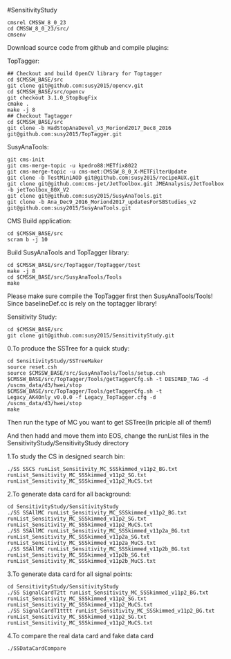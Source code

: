 #SensitivityStudy

```
cmsrel CMSSW_8_0_23
cd CMSSW_8_0_23/src/
cmsenv
```
Download source code from github and compile plugins:

TopTagger:
```
## Checkout and build OpenCV library for Toptagger
cd $CMSSW_BASE/src
git clone git@github.com:susy2015/opencv.git
cd $CMSSW_BASE/src/opencv
git checkout 3.1.0_StopBugFix
cmake .
make -j 8
## Checkout Tagtagger
cd $CMSSW_BASE/src
git clone -b HadStopAnaDevel_v3_Moriond2017_Dec8_2016 git@github.com:susy2015/TopTagger.git
```

SusyAnaTools:
```
git cms-init
git cms-merge-topic -u kpedro88:METfix8022
git cms-merge-topic -u cms-met:CMSSW_8_0_X-METFilterUpdate
git clone -b TestMiniAOD git@github.com:susy2015/recipeAUX.git
git clone git@github.com:cms-jet/JetToolbox.git JMEAnalysis/JetToolbox -b jetToolbox_80X_V2
git clone git@github.com:susy2015/SusyAnaTools.git
git clone -b Ana_Dec9_2016_Moriond2017_updatesForSBStudies_v2 git@github.com:susy2015/SusyAnaTools.git
```

CMS Build application:
```
cd $CMSSW_BASE/src
scram b -j 10
```

Build SusyAnaTools and TopTagger library:
```
cd $CMSSW_BASE/src/TopTagger/TopTagger/test
make -j 8
cd $CMSSW_BASE/src/SusyAnaTools/Tools
make
```
Please make sure compile the TopTagger first then SusyAnaTools/Tools! Since baselineDef.cc is rely on the toptagger library!

Sensitivity Study:
```
cd $CMSSW_BASE/src
git clone git@github.com:susy2015/SensitivityStudy.git
```

0.To produce the SSTree for a quick study:

```
cd SensitivityStudy/SSTreeMaker
source reset.csh
source $CMSSW_BASE/src/SusyAnaTools/Tools/setup.csh
$CMSSW_BASE/src/TopTagger/Tools/getTaggerCfg.sh -t DESIRED_TAG -d /uscms_data/d3/hwei/stop
$CMSSW_BASE/src/TopTagger/Tools/getTaggerCfg.sh -t Legacy_AK4Only_v0.0.0 -f Legacy_TopTagger.cfg -d /uscms_data/d3/hwei/stop
make
```

Then run the type of MC you want to get SSTree(In priciple all of them!)

And then hadd and move them into EOS, change the runList files in the SensitivityStudy/SensitivityStudy directory

1.To study the CS in designed search bin:

```
./SS SSCS runList_Sensitivity_MC_SSSkimmed_v11p2_BG.txt runList_Sensitivity_MC_SSSkimmed_v11p2_SG.txt runList_Sensitivity_MC_SSSkimmed_v11p2_MuCS.txt
```

2.To generate data card for all background:

```
cd SensitivityStudy/SensitivityStudy
./SS SSAllMC runList_Sensitivity_MC_SSSkimmed_v11p2_BG.txt runList_Sensitivity_MC_SSSkimmed_v11p2_SG.txt runList_Sensitivity_MC_SSSkimmed_v11p2_MuCS.txt
./SS SSAllMC runList_Sensitivity_MC_SSSkimmed_v11p2a_BG.txt runList_Sensitivity_MC_SSSkimmed_v11p2a_SG.txt runList_Sensitivity_MC_SSSkimmed_v11p2a_MuCS.txt
./SS SSAllMC runList_Sensitivity_MC_SSSkimmed_v11p2b_BG.txt runList_Sensitivity_MC_SSSkimmed_v11p2b_SG.txt runList_Sensitivity_MC_SSSkimmed_v11p2b_MuCS.txt
```

3.To generate data card for all signal points:

```
cd SensitivityStudy/SensitivityStudy
./SS SignalCardT2tt runList_Sensitivity_MC_SSSkimmed_v11p2_BG.txt runList_Sensitivity_MC_SSSkimmed_v11p2_SG.txt runList_Sensitivity_MC_SSSkimmed_v11p2_MuCS.txt
./SS SignalCardT1tttt runList_Sensitivity_MC_SSSkimmed_v11p2_BG.txt runList_Sensitivity_MC_SSSkimmed_v11p2_SG.txt runList_Sensitivity_MC_SSSkimmed_v11p2_MuCS.txt
```

4.To compare the real data card and fake data card

```
./SSDataCardCompare
```
